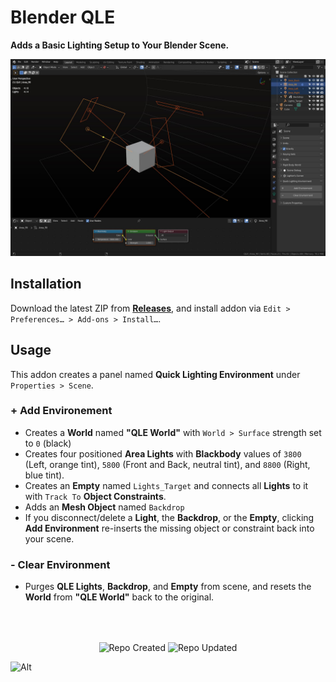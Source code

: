 # Blender QLE

**Adds a Basic Lighting Setup to Your Blender Scene.**

![Blender QLE Screenshot](https://github.com/don1138/blender-qle/blob/master/blender-qle.jpg)

## Installation

Download the latest ZIP from [**Releases**](https://github.com/don1138/blender-qle/releases), and install addon via `Edit > Preferences… > Add-ons > Install…`.

## Usage

This addon creates a panel named **Quick Lighting Environment** under ``Properties > Scene``.

### + Add Environement
   + Creates a **World** named **"QLE World"** with ``World > Surface`` strength set to ``0`` (black)
   + Creates four positioned **Area Lights** with **Blackbody** values of `3800` (Left, orange tint), `5800` (Front and Back, neutral tint), and `8800` (Right, blue tint). 
   + Creates an **Empty** named `Lights_Target` and connects all **Lights** to it with ``Track To`` **Object Constraints**.
   + Adds an **Mesh Object** named `Backdrop`
   + If you disconnect/delete a **Light**, the **Backdrop**, or the **Empty**, clicking **Add Environment** re-inserts the missing object or constraint back into your scene.

### - Clear Environment
   + Purges **QLE Lights**, **Backdrop**, and **Empty** from scene, and resets the **World** from **"QLE World"** back to the original.

<br><br>

<p align="center">
  <img align="center" src="https://badges.pufler.dev/created/don1138/blender-qle?style=for-the-badge&colorA=222&colorB=48684b" alt="Repo Created">
  <img align="center" src="https://badges.pufler.dev/updated/don1138/blender-qle?style=for-the-badge&colorA=222&colorB=48684b" alt="Repo Updated">
</p>

![Alt](https://repobeats.axiom.co/api/embed/e7313fc8115e168686e43e209cb5138dbb64f20a.svg "Repobeats analytics image")
